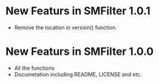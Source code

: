 <!-- README.md is generated from README.Rmd. Please edit that file -->
New Featurs in SMFilter 1.0.1
=============================

-   Remove the location in version() function.

New Featurs in SMFilter 1.0.0
=============================

-   All the functions
-   Documetation including README, LICENSE and etc.
